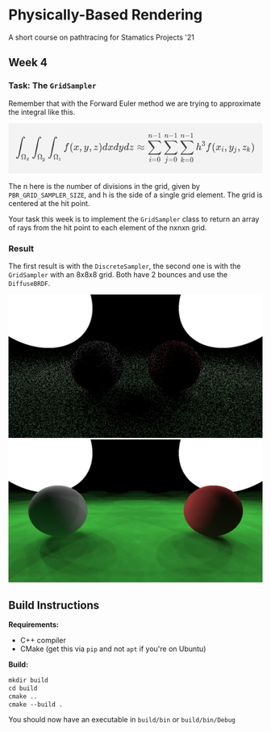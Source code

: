 # Physically-Based Rendering

A short course on pathtracing for Stamatics Projects '21

## Week 4

### Task: The `GridSampler`

Remember that with the Forward Euler method we are trying to approximate the integral like this.

![fwd_euler.png](screenshots/fwd_euler.png)

The n here is the number of divisions in the grid, given by `PBR_GRID_SAMPLER_SIZE`, and h is the side of a single grid element. The grid is centered at the hit point.

Your task this week is to implement the `GridSampler` class to return an array of rays from the hit point to each element of the nxnxn grid.

### Result

The first result is with the `DiscreteSampler`, the second one is with the `GridSampler` with an 8x8x8 grid. Both have 2 bounces and use the `DiffuseBRDF`.

![out.png](screenshots/out.png)
![grid.png](screenshots/grid.png)

## Build Instructions

**Requirements:**
- C++ compiler
- CMake (get this via `pip` and not `apt` if you're on Ubuntu)

**Build:**

```
mkdir build
cd build
cmake ..
cmake --build .
```

You should now have an executable in `build/bin` or `build/bin/Debug`
